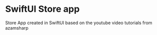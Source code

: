 # SwiftUI Store app


Store App created in SwiftUI based on the youtube video tutorials from azamsharp
